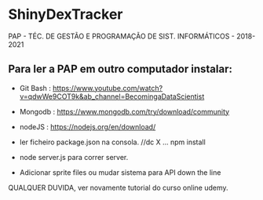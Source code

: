 # ShinyDexTracker
 PAP - TÉC. DE GESTÃO E PROGRAMAÇÃO DE SIST. INFORMÁTICOS - 2018-2021



## Para ler a PAP em outro computador instalar: 

- Git Bash : https://www.youtube.com/watch?v=qdwWe9COT9k&ab_channel=BecomingaDataScientist

- Mongodb : https://www.mongodb.com/try/download/community

- nodeJS : https://nodejs.org/en/download/

- ler ficheiro package.json na consola. //dc X ... npm install

- node server.js para correr server.

- Adicionar sprite files ou mudar sistema para API down the line


QUALQUER DUVIDA, ver novamente tutorial do curso online udemy.
